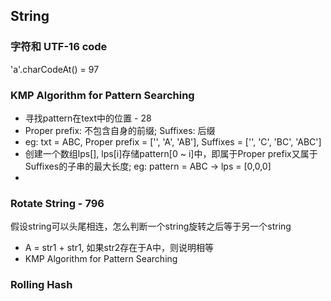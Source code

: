 ## String

### 字符和 UTF-16 code
'a'.charCodeAt() = 97

### KMP Algorithm for Pattern Searching
* 寻找pattern在text中的位置 - 28
* Proper prefix: 不包含自身的前缀; Suffixes: 后缀
* eg: txt = ABC, Proper prefix = ['', 'A', 'AB'], Suffixes = ['', 'C', 'BC', 'ABC']
* 创建一个数组lps[], lps[i]存储pattern[0 ~ i]中，即属于Proper prefix又属于Suffixes的子串的最大长度; eg: pattern = ABC -> lps = [0,0,0]
* 

### Rotate String - 796
假设string可以头尾相连，怎么判断一个string旋转之后等于另一个string
* A = str1 + str1, 如果str2存在于A中，则说明相等
* KMP Algorithm for Pattern Searching

### Rolling Hash
